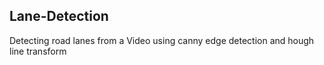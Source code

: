 ## Lane-Detection

Detecting road lanes from a Video using canny edge detection and hough line transform